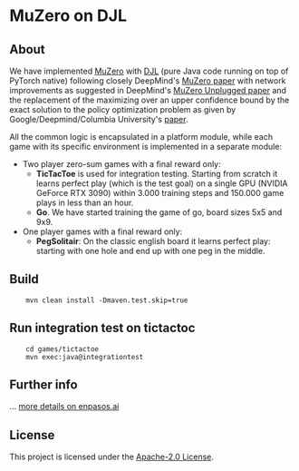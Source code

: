 # MuZero on DJL

## About

We have implemented [MuZero](https://deepmind.com/blog/article/muzero-mastering-go-chess-shogi-and-atari-without-rules)
with [DJL](https://djl.ai/) (pure Java code running on top of PyTorch native) following closely
DeepMind's [MuZero paper](https://www.nature.com/articles/s41586-020-03051-4) with network improvements as suggested in
DeepMind's [MuZero Unplugged paper](https://arxiv.org/abs/2104.06294) and the replacement of the maximizing over an
upper confidence bound by the exact solution to the policy optimization problem as given by Google/Deepmind/Columbia
University's [paper](http://proceedings.mlr.press/v119/grill20a.html).

All the common logic is encapsulated in a platform module, while each game with its specific environment is
implemented in a separate module:

* Two player zero-sum games with a final reward only:
  * **TicTacToe** is used for integration testing. Starting from scratch it learns perfect play (which is the test goal) on a single GPU (NVIDIA GeForce RTX 3090) within 3.000 training steps and 150.000 game plays in less than an hour.
  * **Go**. We have started training the game of go, board sizes 5x5 and 9x9.
* One player games with a final reward only:
  * **PegSolitair**: On the classic english board it learns perfect play: starting with one hole and end up with one peg in the middle.

## Build

```
    mvn clean install -Dmaven.test.skip=true
```

## Run integration test on tictactoc

``` 
    cd games/tictactoe
    mvn exec:java@integrationtest
```


## Further info

... [more details on enpasos.ai](https://enpasos.ai/)

## License

This project is licensed under the [Apache-2.0 License](platform/LICENSE).
